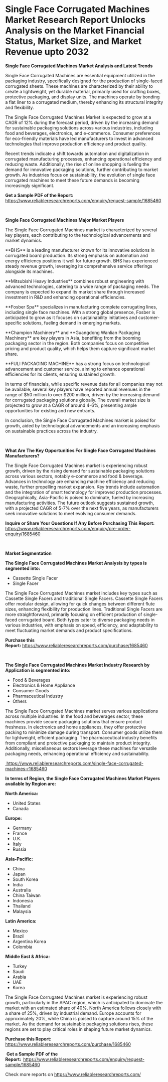 <p><h1>Single Face Corrugated Machines Market Research Report Unlocks Analysis on the Market Financial Status, Market Size, and Market Revenue upto 2032</h1></p><p><strong>Single Face Corrugated Machines Market Analysis and Latest Trends</strong></p>
<p><p>Single Face Corrugated Machines are essential equipment utilized in the packaging industry, specifically designed for the production of single-faced corrugated sheets. These machines are characterized by their ability to create a lightweight, yet durable material, primarily used for crafting boxes, protective packaging, and display units. The machines operate by bonding a flat liner to a corrugated medium, thereby enhancing its structural integrity and flexibility.</p><p>The Single Face Corrugated Machines Market is expected to grow at a CAGR of 12% during the forecast period, driven by the increasing demand for sustainable packaging solutions across various industries, including food and beverages, electronics, and e-commerce. Consumer preferences for eco-friendly materials have led manufacturers to invest in advanced technologies that improve production efficiency and product quality.</p><p>Recent trends indicate a shift towards automation and digitalization in corrugated manufacturing processes, enhancing operational efficiency and reducing waste. Additionally, the rise of online shopping is fueling the demand for innovative packaging solutions, further contributing to market growth. As industries focus on sustainability, the evolution of single face corrugated machines to meet these future demands is becoming increasingly significant.</p></p>
<p><strong>Get a Sample PDF of the Report:&nbsp;</strong> <a href="https://www.reliableresearchreports.com/enquiry/request-sample/1685460?utm_campaign=2488&utm_medium=2&utm_source=Github&utm_content=ia&utm_term=28022025&utm_id=single-face-corrugated-machines">https://www.reliableresearchreports.com/enquiry/request-sample/1685460</a></p>
<p>&nbsp;</p>
<p><strong>Single Face Corrugated Machines Major Market Players</strong></p>
<p><p>The Single Face Corrugated Machines market is characterized by several key players, each contributing to the technological advancements and market dynamics.</p><p>**BHS** is a leading manufacturer known for its innovative solutions in corrugated board production. Its strong emphasis on automation and energy efficiency positions it well for future growth. BHS has experienced steady revenue growth, leveraging its comprehensive service offerings alongside its machines.</p><p>**Mitsubishi Heavy Industries** combines robust engineering with advanced technologies, catering to a wide range of packaging needs. The company is expected to expand its market share through increased investment in R&D and enhancing operational efficiencies.</p><p>**Fosber Spa** specializes in manufacturing complete corrugating lines, including single face machines. With a strong global presence, Fosber is anticipated to grow as it focuses on sustainability initiatives and customer-specific solutions, fueling demand in emerging markets.</p><p>**Champion Machinery** and **Guangdong Wanlian Packaging Machinery** are key players in Asia, benefiting from the booming packaging sector in the region. Both companies focus on competitive pricing and product quality, which helps them capture significant market share.</p><p>**FULI PACKAGING MACHINE** has a strong focus on technological advancement and customer service, aiming to enhance operational efficiencies for its clients, ensuring sustained growth.</p><p>In terms of financials, while specific revenue data for all companies may not be available, several key players have reported annual revenues in the range of $50 million to over $200 million, driven by the increasing demand for corrugated packaging solutions globally. The overall market size is projected to grow at a CAGR of around 4-6%, presenting ample opportunities for existing and new entrants.</p><p>In conclusion, the Single Face Corrugated Machines market is poised for growth, aided by technological advancements and an increasing emphasis on sustainable practices across the industry.</p></p>
<p>&nbsp;</p>
<p><strong>What Are The Key Opportunities For Single Face Corrugated Machines Manufacturers?</strong></p>
<p><p>The Single Face Corrugated Machines market is experiencing robust growth, driven by the rising demand for sustainable packaging solutions across various sectors, notably e-commerce and food & beverage. Advances in technology are enhancing machine efficiency and reducing waste, further propelling market expansion. Key trends include automation and the integration of smart technology for improved production processes. Geographically, Asia-Pacific is poised to dominate, fueled by increasing manufacturing activities. The future outlook suggests sustained growth, with a projected CAGR of 5-7% over the next five years, as manufacturers seek innovative solutions to meet evolving consumer demands.</p></p>
<p><strong>Inquire or Share Your Questions If Any Before Purchasing This Report:</strong> <a href="https://www.reliableresearchreports.com/enquiry/pre-order-enquiry/1685460?utm_campaign=2488&utm_medium=2&utm_source=Github&utm_content=ia&utm_term=28022025&utm_id=single-face-corrugated-machines">https://www.reliableresearchreports.com/enquiry/pre-order-enquiry/1685460</a></p>
<p>&nbsp;</p>
<p><strong>Market Segmentation</strong></p>
<p><strong>The Single Face Corrugated Machines Market Analysis by types is segmented into:</strong></p>
<p><ul><li>Cassette Single Facer</li><li>Single Facer</li></ul></p>
<p><p>The Single Face Corrugated Machines market includes key types such as Cassette Single Facers and traditional Single Facers. Cassette Single Facers offer modular design, allowing for quick changes between different flute sizes, enhancing flexibility for production lines. Traditional Single Facers are more straightforward, primarily focusing on efficient production of single-faced corrugated board. Both types cater to diverse packaging needs in various industries, with emphasis on speed, efficiency, and adaptability to meet fluctuating market demands and product specifications.</p></p>
<p><strong>Purchase this Report:&nbsp;</strong><a href="https://www.reliableresearchreports.com/purchase/1685460?utm_campaign=2488&utm_medium=2&utm_source=Github&utm_content=ia&utm_term=28022025&utm_id=single-face-corrugated-machines">https://www.reliableresearchreports.com/purchase/1685460</a></p>
<p>&nbsp;</p>
<p><strong>The Single Face Corrugated Machines Market Industry Research by Application is segmented into:</strong></p>
<p><ul><li>Food & Beverages</li><li>Electronics & Home Appliance</li><li>Consumer Goods</li><li>Pharmaceutical Industry</li><li>Others</li></ul></p>
<p><p>The Single Face Corrugated Machines market serves various applications across multiple industries. In the food and beverages sector, these machines provide secure packaging solutions that ensure product freshness. In electronics and home appliances, they offer protective packing to minimize damage during transport. Consumer goods utilize them for lightweight, efficient packaging. The pharmaceutical industry benefits from compliant and protective packaging to maintain product integrity. Additionally, miscellaneous sectors leverage these machines for versatile packaging needs, enhancing operational efficiency and sustainability.</p></p>
<p><a href="https://www.reliableresearchreports.com/single-face-corrugated-machines-r1685460?utm_campaign=2488&utm_medium=2&utm_source=Github&utm_content=ia&utm_term=28022025&utm_id=single-face-corrugated-machines">&nbsp;https://www.reliableresearchreports.com/single-face-corrugated-machines-r1685460</a></p>
<p><strong>In terms of Region, the Single Face Corrugated Machines Market Players available by Region are:</strong></p>
<p>
    <p> <strong> North America: </strong>
        <ul>
            <li>United States</li>
            <li>Canada</li>
        </ul>
        </p> 
    <p> <strong> Europe: </strong>
        <ul>
            <li>Germany</li>
            <li>France</li>
            <li>U.K.</li>
            <li>Italy</li>
            <li>Russia</li>
        </ul>
        </p> 
    <p> <strong> Asia-Pacific: </strong>
        <ul>
            <li>China</li>
            <li>Japan</li>
            <li>South Korea</li>
            <li>India</li>
            <li>Australia</li>
            <li>China Taiwan</li>
            <li>Indonesia</li>
            <li>Thailand</li>
            <li>Malaysia</li>
        </ul>
        </p> 
    <p> <strong> Latin America: </strong>
        <ul>
            <li>Mexico</li>
            <li>Brazil</li>
            <li>Argentina Korea</li>
            <li>Colombia</li>
        </ul>
        </p> 
    <p> <strong> Middle East & Africa: </strong>
        <ul>
            <li>Turkey</li>
            <li>Saudi</li>
            <li>Arabia</li>
            <li>UAE</li>
            <li>Korea</li>
        </ul>
    </p>
    </p>
<p><p>The Single Face Corrugated Machines market is experiencing robust growth, particularly in the APAC region, which is anticipated to dominate the market with an estimated share of 40%. North America follows closely with a share of 25%, driven by industrial demand. Europe accounts for approximately 20%, while China is poised to capture around 15% of the market. As the demand for sustainable packaging solutions rises, these regions are set to play critical roles in shaping future market dynamics.</p></p>
<p><strong>Purchase this Report: </strong><a href="https://www.reliableresearchreports.com/purchase/1685460?utm_campaign=2488&utm_medium=2&utm_source=Github&utm_content=ia&utm_term=28022025&utm_id=single-face-corrugated-machines">https://www.reliableresearchreports.com/purchase/1685460</a></p>
<p>&nbsp;<strong>Get a Sample PDF of the Report:&nbsp;&nbsp;</strong><a href="https://www.reliableresearchreports.com/enquiry/request-sample/1685460?utm_campaign=2488&utm_medium=2&utm_source=Github&utm_content=ia&utm_term=28022025&utm_id=single-face-corrugated-machines">https://www.reliableresearchreports.com/enquiry/request-sample/1685460</a></p>
<p><strong></strong></p>
<p>Check more reports on <a href="https://www.reliableresearchreports.com/?utm_campaign=2488&utm_medium=2&utm_source=Github&utm_content=ia&utm_term=28022025&utm_id=single-face-corrugated-machines">https://www.reliableresearchreports.com/</a></p>